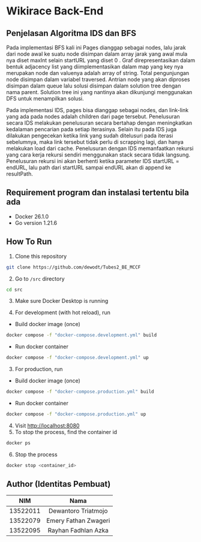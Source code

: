 # Wikirace Back-End

## Penjelasan Algoritma IDS dan BFS

Pada implementasi BFS kali ini Pages dianggap sebagai nodes, lalu jarak dari node awal ke suatu node disimpan dalam array jarak yang awal mula nya diset maxInt selain startURL yang diset 0 . Graf direpresentasikan dalam bentuk adjacency list yang diimplementasikan dalam map yang key nya merupakan node dan valuenya adalah array of string. Total pengunjungan node disimpan dalam variabel traversed. Antrian node yang akan diproses disimpan dalam queue lalu solusi disimpan dalam solution tree dengan nama parent. Solution tree ini yang nantinya akan dikunjungi menggunakan DFS untuk menampilkan solusi.

Pada implementasi IDS, pages bisa dianggap sebagai nodes, dan link-link yang ada pada nodes adalah children dari page tersebut. Penelusuran secara IDS melakukan penelusuran secara bertahap dengan meningkatkan kedalaman pencarian pada setiap iterasinya. Selain itu pada IDS juga dilakukan pengecekan ketika link yang sudah ditelusuri pada iterasi sebelumnya, maka link tersebut tidak perlu di scrapping lagi, dan hanya melakukan load dari cache. Penelusuran dengan IDS memanfaatkan rekursi yang cara kerja rekursi sendiri menggunakan stack secara tidak langsung. Penelusuran rekursi ini akan berhenti ketika parameter IDS startURL = endURL, lalu path dari startURL sampai endURL akan di append ke resultPath.

## Requirement program dan instalasi tertentu bila ada

- Docker 26.1.0
- Go version 1.21.6

## How To Run

1. Clone this repository

```bash
git clone https://github.com/dewodt/Tubes2_BE_MCCF
```

2. Go to `/src` directory

```bash
cd src
```

3. Make sure Docker Desktop is running

4. For development (with hot reload), run

- Build docker image (once)

```bash
docker compose -f "docker-compose.development.yml" build
```

- Run docker container

```bash
docker compose -f "docker-compose.development.yml" up
```

3. For production, run

- Build docker image (once)

```bash
docker compose -f "docker-compose.production.yml" build
```

- Run docker container

```bash
docker compose -f "docker-compose.production.yml" up
```

4. Visit [http://localhost:8080](http://localhost:8080)
5. To stop the process, find the container id

```bash
docker ps
```

6. Stop the process

```bash
docker stop <container_id>
```

## Author (Identitas Pembuat)

|   NIM    |         Nama         |
| :------: | :------------------: |
| 13522011 | Dewantoro Triatmojo  |
| 13522079 | Emery Fathan Zwageri |
| 13522095 | Rayhan Fadhlan Azka  |
